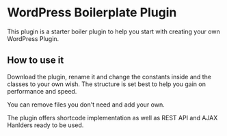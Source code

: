 # WordPress Boilerplate Plugin

This plugin is a starter boiler plugin to help you start with creating your own WordPress Plugin.

## How to use it

Download the plugin, rename it and change the constants inside and the classes to your own wish. The structure is set best to help you gain on performance and speed.

You can remove files you don't need and add your own.

The plugin offers shortcode implementation as well as REST API and AJAX Hanlders ready to be used.
